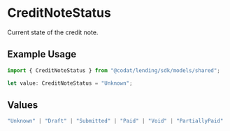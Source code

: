 # CreditNoteStatus

Current state of the credit note.

## Example Usage

```typescript
import { CreditNoteStatus } from "@codat/lending/sdk/models/shared";

let value: CreditNoteStatus = "Unknown";
```

## Values

```typescript
"Unknown" | "Draft" | "Submitted" | "Paid" | "Void" | "PartiallyPaid"
```
